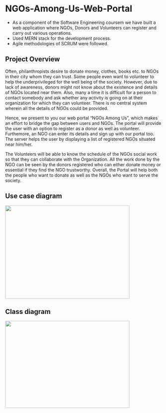 # NGOs-Among-Us-Web-Portal
* As a component of the Software Engineering coursem we have built a web application where NGOs, Donors and Volunteers can register and carry out various operations.
* Used MERN stack for the development process.
* Agile methodologies of SCRUM were followed.
## Project Overview
Often, philanthropists desire to donate money, clothes, books etc. to NGOs in their city whom they can trust. Some people even want to volunteer to help the underprivileged for the well being of the society. However, due to lack of awareness, donors might not know about the existence and details of NGOs located near them. Also, many a time it is difficult for a person to contact somebody and ask whether any activity is going on at their organization for which they can volunteer. There is no central system wherein all the details of NGOs could be provided. <p>
Hence, we present to you our web portal “NGOs Among Us”, which makes an effort to bridge the gap between users and NGOs. The portal will provide the user with an option to register as a donor as well as volunteer. Furthemore, an NGO can enter its details and sign up with our portal too. The server helps the user by displaying a list of registered NGOs situated near him/her. <p>
The Volunteers will be able to know the schedule of the NGOs social work so that they can collaborate with the Organization. All the work done by the NGO can be seen by the donors registered who can either donate money or essential if they find the NGO trustworthy. Overall, the Portal will help both the people who want to donate as well as the NGOs who want to serve the society.<p> 
## Use case diagram
<img src="https://user-images.githubusercontent.com/66271769/127736217-ebb18a71-7353-4250-9a05-ff8718d61644.PNG" width="400" height="300">

## Class diagram
<img src="https://user-images.githubusercontent.com/66271769/127736279-66095267-7a7a-45e0-9202-967c8a9b7269.PNG" width="400" height="280">



